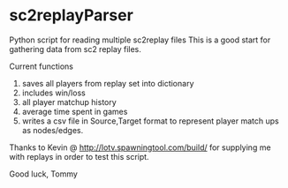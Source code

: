 # sc2replayParser
Python script for reading multiple sc2replay files
This is a good start for gathering data from sc2 replay files.

Current functions
1. saves all players from replay set into dictionary
2. includes win/loss
3. all player matchup history
4. average time spent in games
5. writes a csv file in Source,Target format to represent player match ups as nodes/edges.

Thanks to Kevin @ http://lotv.spawningtool.com/build/ for supplying me with replays in order to test this script.

Good luck,
 Tommy
